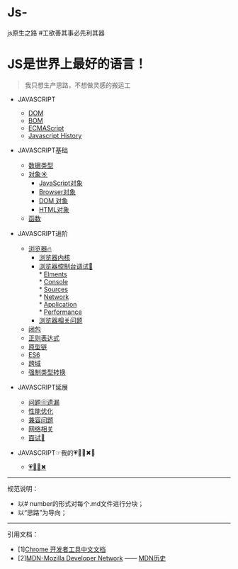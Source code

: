 # Js-
js原生之路
#工欲善其事必先利其器

JS是世界上最好的语言！
===
>我只想生产思路，不想做灵感的搬运工
* JAVASCRIPT
   * [DOM](https://github.com/TUARAN/tarsJs/blob/master/JAVASCRIPT/DOM.md)
   * [BOM](https://github.com/TUARAN/tarsJs/blob/master/BOM.md)
   * [ECMAScript](https://github.com/TUARAN/tarsJs/blob/master/ECMAScript.md)
   * [Javascript History](https://github.com/TUARAN/tarsJs/blob/master/JAVASCRIPT/Javascipt%20History.md)


* JAVASCRIPT基础
   * [数据类型](https://github.com/TUARAN/tarsJs/blob/master/基本类型引用类型.md)
   * [对象☀]()
      * [JavaScript对象]()
      * [Browser对象]()
      * [DOM 对象]()
      * [HTML对象]()
   * [函数]()

* JAVASCRIPT进阶
   * [浏览器🔥]()
      * [浏览器内核]()
      * [浏览器控制台调试📏](https://github.com/TUARAN/tarsJs/blob/master/JAVASCRIPT进阶/浏览器/浏览器控制台调试)<br>
            * [Elments](https://github.com/TUARAN/tarsJs/blob/master/JAVASCRIPT进阶/浏览器/浏览器控制台调试/Elments.md)<br>
            * [Console]()<br>
            * [Sources]()<br>
            * [Network](https://github.com/TUARAN/tarsJs/blob/master/JAVASCRIPT进阶/浏览器/浏览器控制台调试/Network.md)<br>
            * [Application]()<br>
            * [Performance](https://github.com/TUARAN/tarsJs/blob/master/JAVASCRIPT进阶/浏览器/浏览器控制台调试/Performance.md)<br> 
      * [浏览器相关问题]()		
   * [闭包](https://github.com/TUARAN/tarsJs/blob/master/JAVASCRIPT进阶/闭包.md)
   * [正则表达式](https://github.com/TUARAN/tarsJs/blob/master/JAVASCRIPT进阶/正则表达式.md)
   * [原型链]()
   * [ES6]()
   * [跨域]()
   * [强制类型转换](https://github.com/TUARAN/tarsJs/blob/master/JAVASCRIPT进阶/强制类型转换.md)

* JAVASCRIPT延展
   * [问题❀遗漏](https://github.com/TUARAN/tarsJs/blob/master/JAVASCRIPT延展/问题遗漏.md)
   * [性能优化](https://github.com/TUARAN/tarsJs/blob/master/JAVASCRIPT延展/性能优化.md)
   * [兼容问题]()
   * [网络相关]()
   * [面试🍜](https://github.com/TUARAN/tarsJs/blob/master/JAVASCRIPT延展/面试.md)

* JAVASCRIPT☞我的💗🦌💪✖🚌
   * [💗🦌💪✖](https://github.com/TUARAN/tarsJs/blob/master/❤🦌💪✖.md)

- - -
规范说明：
* 以# number的形式对每个.md文件进行分块；
* 以“思路”为导向；
- - -
引用文档：
* [1][Chrome 开发者工具中文文档](http://www.css88.com/doc/chrome-devtools/)
* [2][MDN-Mozilla Developer Network](https://developer.mozilla.org/zh-CN/) —— [MDN历史](https://www.jianshu.com/p/f1d3be17f0c6)

